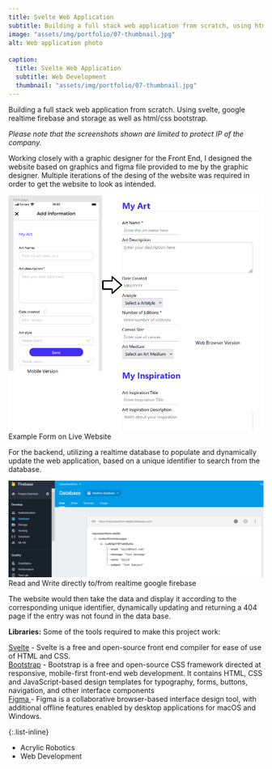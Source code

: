 ```yaml
---
title: Svelte Web Application
subtitle: Building a full stack web application from scratch, using html/css and google firebase.
image: "assets/img/portfolio/07-thumbnail.jpg"
alt: Web application photo

caption:
  title: Svelte Web Application
  subtitle: Web Development
  thumbnail: "assets/img/portfolio/07-thumbnail.jpg"
---
```


Building a full stack web application from scratch. Using svelte, google realtime firebase and storage as well as html/css bootstrap.

*Please note that the screenshots shown are limited to protect IP of the company.*

 

Working closely with a graphic designer for the Front End, I designed the website based on graphics and figma file provided to me by the graphic designer. Multiple iterations of the desing of the website was required in order to get the website to look as intended.


<img src="assets/img/portfolio/example_form.png" alt="Figma sketch" width="600"> 
Example Form on Live Website

For the backend, utilizing a realtime database to populate and dynamically update the web application, based on a unique identifier to search from the database.

<img src="assets/img/portfolio/form_data.png" alt="Google firebase live" width="700"> 
Read and Write directly to/from realtime google firebase

The website would then take the data and display it according to the corresponding unique identifier, dynamically updating and returning a 404 page if the entry was not found in the data base.



<b>Libraries:</b>
Some of the tools required to make this project work: 

<a href="https://svelte.dev/">Svelte</a> - Svelte is a free and open-source front end compiler for ease of use of HTML and CSS.<br>
<a href="https://getbootstrap.com/">Bootstrap</a> - Bootstrap is a free and open-source CSS framework directed at responsive, mobile-first front-end web development. It contains HTML, CSS and JavaScript-based design templates for typography, forms, buttons, navigation, and other interface components<br>
<a href="https://www.figma.com/">Figma </a> - Figma is a collaborative browser-based interface design tool, with additional offline features enabled by desktop applications for macOS and Windows. <br>

{:.list-inline}


- Acrylic Robotics
- Web Development
